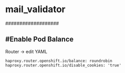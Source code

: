 # mail_validator
###################

#Enable Pod Balance
------------------

Router -> edit YAML

    haproxy.router.openshift.io/balance: roundrobin
    haproxy.router.openshift.io/disable_cookies: 'true'

